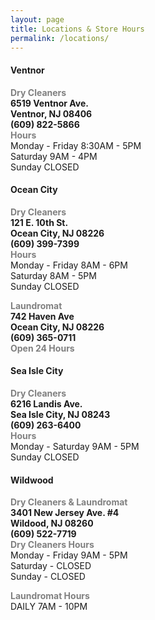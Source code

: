 ```yaml
---
layout: page
title: Locations & Store Hours
permalink: /locations/
---
```


<div id="locations-info">
  <div class="row">
    <div class="col s12 m6 l3">
      <h4><strong>Ventnor</strong></h4>
      <p><span style="color: #808080;"><strong>Dry Cleaners</strong></span><br /><strong>6519 Ventnor Ave. <br />Ventnor, NJ 08406<br />(609) 822-5866</strong><br /><span style="color: #808080;"><strong>Hours</strong></span><br />Monday - Friday 8:30AM - 5PM<br />Saturday 9AM - 4PM<br />Sunday CLOSED</p>
    </div>
    <div class="col s12 m6 l3">
      <h4><strong>Ocean City</strong></h4>
      <p><span style="color: #808080;"><strong>Dry Cleaners</strong></span><br /><strong>121 E. 10th St.<br />Ocean City, NJ 08226<br />(609) 399-7399</strong><br /><span style="color: #808080;"><strong>Hours</strong></span><br />Monday - Friday 8AM - 6PM<br />Saturday 8AM - 5PM<br />Sunday CLOSED</p>
      <p><span style="color: #808080;"><strong>Laundromat</strong></span><br /><strong>742 Haven Ave<br />Ocean City, NJ 08226<br />(609) 365-0711</strong><br /><span style="color: #808080;"><strong>Open 24 Hours</strong></span><br /></p>
    </div>
    <div class="col s12 m6 l3">
      <h4><strong>Sea Isle City</strong></h4>
      <p><span style="color: #808080;"><strong>Dry Cleaners</strong></span><br /><strong>6216 Landis Ave.<br />Sea Isle City, NJ 08243<br />(609) 263-6400</strong><br /><span style="color: #808080;"><strong>Hours</strong></span><br />Monday - Saturday 9AM - 5PM<br />Sunday CLOSED</p>
    </div>
    <div class="col s12 m6 l3">
      <h4><strong>Wildwood</strong></h4>
      <p><span style="color: #808080;"><strong>Dry Cleaners &amp; Laundromat</strong></span><br /><strong>3401 New Jersey Ave. #4<br />Wildood, NJ 08260<br />(609) 522-7719</strong><br /><span style="color: #808080;"><strong>Dry Cleaners Hours</strong></span><br />Monday - Friday 9AM - 5PM<br />Saturday - CLOSED<br /> Sunday - CLOSED</p>
      <p><span style="color: #808080;"><strong>Laundromat Hours</strong></span><br />DAILY 7AM - 10PM<br /></p>
    </div>
  </div>
</div>

